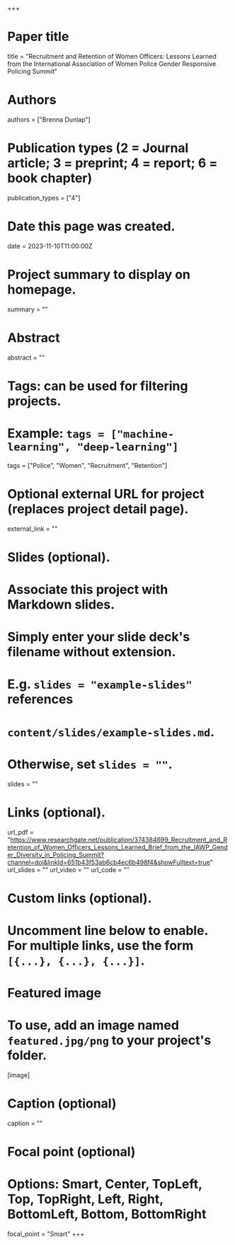 +++
# Paper title
title = "Recruitment and Retention of Women Officers: Lessons Learned from the International Association of Women Police Gender Responsive Policing Summit"

# Authors
authors = ["Brenna Dunlap"]

# Publication types (2 = Journal article; 3 = preprint; 4 = report; 6 = book chapter)
publication_types = ["4"]

# Date this page was created.
date = 2023-11-10T11:00:00Z

# Project summary to display on homepage.
summary = ""

# Abstract
abstract = ""

# Tags: can be used for filtering projects.
# Example: `tags = ["machine-learning", "deep-learning"]`
tags = ["Police", "Women", "Recruitment", "Retention"]

# Optional external URL for project (replaces project detail page).
external_link = ""

# Slides (optional).
#   Associate this project with Markdown slides.
#   Simply enter your slide deck's filename without extension.
#   E.g. `slides = "example-slides"` references 
#   `content/slides/example-slides.md`.
#   Otherwise, set `slides = ""`.
slides = ""

# Links (optional).
url_pdf = "https://www.researchgate.net/publication/374384699_Recruitment_and_Retention_of_Women_Officers_Lessons_Learned_Brief_from_the_IAWP_Gender_Diversity_in_Policing_Summit?channel=doi&linkId=651b43f53ab6cb4ec6b498f4&showFulltext=true"
url_slides = ""
url_video = ""
url_code = ""

# Custom links (optional).
#   Uncomment line below to enable. For multiple links, use the form `[{...}, {...}, {...}]`.


# Featured image
# To use, add an image named `featured.jpg/png` to your project's folder. 
[image]
  # Caption (optional)
  caption = ""
  
  # Focal point (optional)
  # Options: Smart, Center, TopLeft, Top, TopRight, Left, Right, BottomLeft, Bottom, BottomRight
  focal_point = "Smart"
+++
